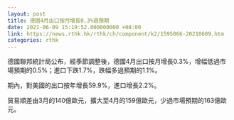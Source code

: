 ```yaml
---
layout: post
title: 德國4月出口按月增長0.3%遜預期
date: 2021-06-09 15:19:52.000000000 +08:00
link: https://news.rthk.hk/rthk/ch/component/k2/1595066-20210609.htm
categories: rthk
---
```


德國聯邦統計局公布，經季節調整後，德國4月出口按月增長0.3%，增幅低過市場預期的0.5%；進口下跌1.7%，跌幅多過預期的1.1%。

期內，對美國的出口按年增長59.9%，進口增長2.2%。

貿易順差由3月的140億歐元，擴大至4月的159億歐元，少過市場預期的163億歐元。
